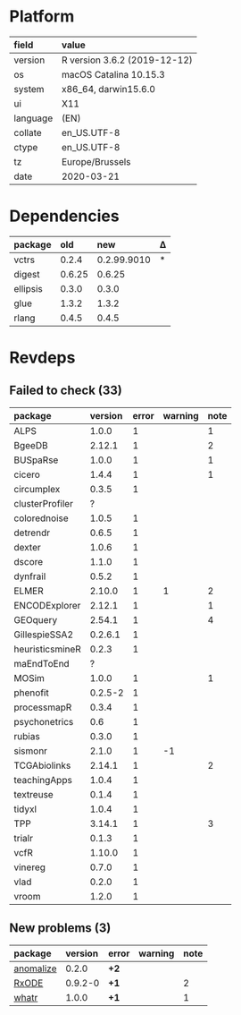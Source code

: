 # Platform

|field    |value                        |
|:--------|:----------------------------|
|version  |R version 3.6.2 (2019-12-12) |
|os       |macOS Catalina 10.15.3       |
|system   |x86_64, darwin15.6.0         |
|ui       |X11                          |
|language |(EN)                         |
|collate  |en_US.UTF-8                  |
|ctype    |en_US.UTF-8                  |
|tz       |Europe/Brussels              |
|date     |2020-03-21                   |

# Dependencies

|package  |old    |new         |Δ  |
|:--------|:------|:-----------|:--|
|vctrs    |0.2.4  |0.2.99.9010 |*  |
|digest   |0.6.25 |0.6.25      |   |
|ellipsis |0.3.0  |0.3.0       |   |
|glue     |1.3.2  |1.3.2       |   |
|rlang    |0.4.5  |0.4.5       |   |

# Revdeps

## Failed to check (33)

|package         |version |error |warning |note |
|:---------------|:-------|:-----|:-------|:----|
|ALPS            |1.0.0   |1     |        |1    |
|BgeeDB          |2.12.1  |1     |        |2    |
|BUSpaRse        |1.0.0   |1     |        |1    |
|cicero          |1.4.4   |1     |        |1    |
|circumplex      |0.3.5   |1     |        |     |
|clusterProfiler |?       |      |        |     |
|colorednoise    |1.0.5   |1     |        |     |
|detrendr        |0.6.5   |1     |        |     |
|dexter          |1.0.6   |1     |        |     |
|dscore          |1.1.0   |1     |        |     |
|dynfrail        |0.5.2   |1     |        |     |
|ELMER           |2.10.0  |1     |1       |2    |
|ENCODExplorer   |2.12.1  |1     |        |1    |
|GEOquery        |2.54.1  |1     |        |4    |
|GillespieSSA2   |0.2.6.1 |1     |        |     |
|heuristicsmineR |0.2.3   |1     |        |     |
|maEndToEnd      |?       |      |        |     |
|MOSim           |1.0.0   |1     |        |1    |
|phenofit        |0.2.5-2 |1     |        |     |
|processmapR     |0.3.4   |1     |        |     |
|psychonetrics   |0.6     |1     |        |     |
|rubias          |0.3.0   |1     |        |     |
|sismonr         |2.1.0   |1     |-1      |     |
|TCGAbiolinks    |2.14.1  |1     |        |2    |
|teachingApps    |1.0.4   |1     |        |     |
|textreuse       |0.1.4   |1     |        |     |
|tidyxl          |1.0.4   |1     |        |     |
|TPP             |3.14.1  |1     |        |3    |
|trialr          |0.1.3   |1     |        |     |
|vcfR            |1.10.0  |1     |        |     |
|vinereg         |0.7.0   |1     |        |     |
|vlad            |0.2.0   |1     |        |     |
|vroom           |1.2.0   |1     |        |     |

## New problems (3)

|package                            |version |error  |warning |note |
|:----------------------------------|:-------|:------|:-------|:----|
|[anomalize](problems.md#anomalize) |0.2.0   |__+2__ |        |     |
|[RxODE](problems.md#rxode)         |0.9.2-0 |__+1__ |        |2    |
|[whatr](problems.md#whatr)         |1.0.0   |__+1__ |        |1    |

